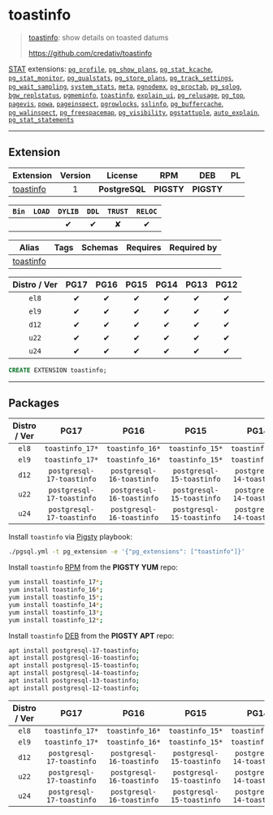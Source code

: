 # toastinfo


> [toastinfo](https://github.com/credativ/toastinfo): show details on toasted datums
>
> https://github.com/credativ/toastinfo





[STAT](/stat) extensions: [`pg_profile`](/pg_profile), [`pg_show_plans`](/pg_show_plans), [`pg_stat_kcache`](/pg_stat_kcache), [`pg_stat_monitor`](/pg_stat_monitor), [`pg_qualstats`](/pg_qualstats), [`pg_store_plans`](/pg_store_plans), [`pg_track_settings`](/pg_track_settings), [`pg_wait_sampling`](/pg_wait_sampling), [`system_stats`](/system_stats), [`meta`](/meta), [`pgnodemx`](/pgnodemx), [`pg_proctab`](/pg_proctab), [`pg_sqlog`](/pg_sqlog), [`bgw_replstatus`](/bgw_replstatus), [`pgmeminfo`](/pgmeminfo), [`toastinfo`](/toastinfo), [`explain_ui`](/explain_ui), [`pg_relusage`](/pg_relusage), [`pg_top`](/pg_top), [`pagevis`](/pagevis), [`powa`](/powa), [`pageinspect`](/pageinspect), [`pgrowlocks`](/pgrowlocks), [`sslinfo`](/sslinfo), [`pg_buffercache`](/pg_buffercache), [`pg_walinspect`](/pg_walinspect), [`pg_freespacemap`](/pg_freespacemap), [`pg_visibility`](/pg_visibility), [`pgstattuple`](/pgstattuple), [`auto_explain`](/auto_explain), [`pg_stat_statements`](/pg_stat_statements)


-------
## Extension


| Extension | Version | License | RPM | DEB | PL |
|-----------|:-------:|:-------:|:---:|:---:|:--:|
| [toastinfo](https://github.com/credativ/toastinfo) | 1 | **<span class="tcblue">PostgreSQL</span>** | **<span class="tcwarn">PIGSTY</span>** | **<span class="tcwarn">PIGSTY</span>** |  |



| `Bin` | `LOAD` | `DYLIB` | `DDL` | `TRUST` | `RELOC` |
|:-----:|:------:|:-------:|:-----:|:-------:|:-------:|
|  |  | <span class="tcblue">✔</span> | <span class="tcblue">✔</span> | <span class="tcwarn">✘</span> | <span class="tcblue">✔</span> |



| Alias | Tags | Schemas | Requires | Required by |
|-------|------|---------|----------|-------------|
| [toastinfo](/toastinfo) |  |  |  |  |



| Distro / Ver | PG17 | PG16 | PG15 | PG14 | PG13 | PG12 |
|:------------:|:----:|:----:|:----:|:----:|:----:|:----:|
| `el8` | <span class="tcblue">✔</span> | <span class="tcblue">✔</span> | <span class="tcblue">✔</span> | <span class="tcblue">✔</span> | <span class="tcblue">✔</span> | <span class="tcblue">✔</span> |
| `el9` | <span class="tcblue">✔</span> | <span class="tcblue">✔</span> | <span class="tcblue">✔</span> | <span class="tcblue">✔</span> | <span class="tcblue">✔</span> | <span class="tcblue">✔</span> |
| `d12` | <span class="tcblue">✔</span> | <span class="tcblue">✔</span> | <span class="tcblue">✔</span> | <span class="tcblue">✔</span> | <span class="tcblue">✔</span> | <span class="tcblue">✔</span> |
| `u22` | <span class="tcblue">✔</span> | <span class="tcblue">✔</span> | <span class="tcblue">✔</span> | <span class="tcblue">✔</span> | <span class="tcblue">✔</span> | <span class="tcblue">✔</span> |
| `u24` | <span class="tcblue">✔</span> | <span class="tcblue">✔</span> | <span class="tcblue">✔</span> | <span class="tcblue">✔</span> | <span class="tcblue">✔</span> | <span class="tcblue">✔</span> |





```sql
CREATE EXTENSION toastinfo;
```

-----------


## Packages


| Distro / Ver | PG17 | PG16 | PG15 | PG14 | PG13 | PG12 |
|:------------:|:----:|:----:|:----:|:----:|:----:|:----:|
| `el8` | `toastinfo_17*` | `toastinfo_16*` | `toastinfo_15*` | `toastinfo_14*` | `toastinfo_13*` | `toastinfo_12*` |
| `el9` | `toastinfo_17*` | `toastinfo_16*` | `toastinfo_15*` | `toastinfo_14*` | `toastinfo_13*` | `toastinfo_12*` |
| `d12` | `postgresql-17-toastinfo` | `postgresql-16-toastinfo` | `postgresql-15-toastinfo` | `postgresql-14-toastinfo` | `postgresql-13-toastinfo` | `postgresql-12-toastinfo` |
| `u22` | `postgresql-17-toastinfo` | `postgresql-16-toastinfo` | `postgresql-15-toastinfo` | `postgresql-14-toastinfo` | `postgresql-13-toastinfo` | `postgresql-12-toastinfo` |
| `u24` | `postgresql-17-toastinfo` | `postgresql-16-toastinfo` | `postgresql-15-toastinfo` | `postgresql-14-toastinfo` | `postgresql-13-toastinfo` | `postgresql-12-toastinfo` |



Install `toastinfo` via [Pigsty](https://pigsty.io/docs/pgext/usage/install/) playbook:

```bash
./pgsql.yml -t pg_extension -e '{"pg_extensions": ["toastinfo"]}'
```


Install `toastinfo` [RPM](/rpm) from the **<span class="tcwarn">PIGSTY</span>** **YUM** repo:

```bash
yum install toastinfo_17*;
yum install toastinfo_16*;
yum install toastinfo_15*;
yum install toastinfo_14*;
yum install toastinfo_13*;
yum install toastinfo_12*;
```


Install `toastinfo` [DEB](/deb) from the **<span class="tcwarn">PIGSTY</span>** **APT** repo:

```bash
apt install postgresql-17-toastinfo;
apt install postgresql-16-toastinfo;
apt install postgresql-15-toastinfo;
apt install postgresql-14-toastinfo;
apt install postgresql-13-toastinfo;
apt install postgresql-12-toastinfo;
```




| Distro / Ver | PG17 | PG16 | PG15 | PG14 | PG13 | PG12 |
|:------------:|:----:|:----:|:----:|:----:|:----:|:----:|
| `el8` | `toastinfo_17*` | `toastinfo_16*` | `toastinfo_15*` | `toastinfo_14*` | `toastinfo_13*` | `toastinfo_12*` |
| `el9` | `toastinfo_17*` | `toastinfo_16*` | `toastinfo_15*` | `toastinfo_14*` | `toastinfo_13*` | `toastinfo_12*` |
| `d12` | `postgresql-17-toastinfo` | `postgresql-16-toastinfo` | `postgresql-15-toastinfo` | `postgresql-14-toastinfo` | `postgresql-13-toastinfo` | `postgresql-12-toastinfo` |
| `u22` | `postgresql-17-toastinfo` | `postgresql-16-toastinfo` | `postgresql-15-toastinfo` | `postgresql-14-toastinfo` | `postgresql-13-toastinfo` | `postgresql-12-toastinfo` |
| `u24` | `postgresql-17-toastinfo` | `postgresql-16-toastinfo` | `postgresql-15-toastinfo` | `postgresql-14-toastinfo` | `postgresql-13-toastinfo` | `postgresql-12-toastinfo` |





